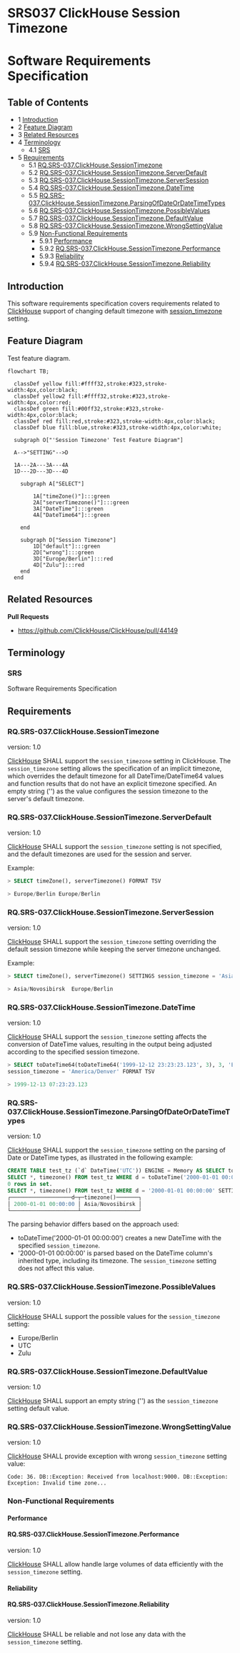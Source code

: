 # SRS037 ClickHouse Session Timezone

# Software Requirements Specification

## Table of Contents

* 1 [Introduction](#introduction)
* 2 [Feature Diagram](#feature-diagram)
* 3 [Related Resources](#related-resources)
* 4 [Terminology](#terminology)
  * 4.1 [SRS](#srs)
* 5 [Requirements](#requirements)
  * 5.1 [RQ.SRS-037.ClickHouse.SessionTimezone](#rqsrs-037clickhousesessiontimezone)
  * 5.2 [RQ.SRS-037.ClickHouse.SessionTimezone.ServerDefault](#rqsrs-037clickhousesessiontimezoneserverdefault)
  * 5.3 [RQ.SRS-037.ClickHouse.SessionTimezone.ServerSession](#rqsrs-037clickhousesessiontimezoneserversession)
  * 5.4 [RQ.SRS-037.ClickHouse.SessionTimezone.DateTime](#rqsrs-037clickhousesessiontimezonedatetime)
  * 5.5 [RQ.SRS-037.ClickHouse.SessionTimezone.ParsingOfDateOrDateTimeTypes](#rqsrs-037clickhousesessiontimezoneparsingofdateordatetimetypes)
  * 5.6 [RQ.SRS-037.ClickHouse.SessionTimezone.PossibleValues](#rqsrs-037clickhousesessiontimezonepossiblevalues)
  * 5.7 [RQ.SRS-037.ClickHouse.SessionTimezone.DefaultValue](#rqsrs-037clickhousesessiontimezonedefaultvalue)
  * 5.8 [RQ.SRS-037.ClickHouse.SessionTimezone.WrongSettingValue](#rqsrs-037clickhousesessiontimezonewrongsettingvalue)
  * 5.9 [Non-Functional Requirements](#non-functional-requirements)
    * 5.9.1 [Performance](#performance)
    * 5.9.2 [RQ.SRS-037.ClickHouse.SessionTimezone.Performance](#rqsrs-037clickhousesessiontimezoneperformance)
    * 5.9.3 [Reliability](#reliability)
    * 5.9.4 [RQ.SRS-037.ClickHouse.SessionTimezone.Reliability](#rqsrs-037clickhousesessiontimezonereliability)

## Introduction

This software requirements specification covers requirements related to [ClickHouse] support of changing
default timezone with [session_timezone] setting.

## Feature Diagram

Test feature diagram.

```mermaid
flowchart TB;

  classDef yellow fill:#ffff32,stroke:#323,stroke-width:4px,color:black;
  classDef yellow2 fill:#ffff32,stroke:#323,stroke-width:4px,color:red;
  classDef green fill:#00ff32,stroke:#323,stroke-width:4px,color:black;
  classDef red fill:red,stroke:#323,stroke-width:4px,color:black;
  classDef blue fill:blue,stroke:#323,stroke-width:4px,color:white;
  
  subgraph O["'Session Timezone' Test Feature Diagram"]
  
  A-->"SETTING"-->D

  1A---2A---3A---4A
  1D---2D---3D---4D
  
    subgraph A["SELECT"]

        1A["timeZone()"]:::green
        2A["serverTimezone()"]:::green
        3A["DateTime"]:::green
        4A["DateTime64"]:::green
        
    end
    
    subgraph D["Session Timezone"]
        1D["default"]:::green
        2D["wrong"]:::green
        3D["Europe/Berlin"]:::red
        4D["Zulu"]:::red
    end
  end
```
## Related Resources

**Pull Requests**

* https://github.com/ClickHouse/ClickHouse/pull/44149

## Terminology

### SRS

Software Requirements Specification

## Requirements

### RQ.SRS-037.ClickHouse.SessionTimezone
version: 1.0

[ClickHouse] SHALL support the `session_timezone` setting in ClickHouse. The `session_timezone` setting allows the 
specification of an implicit timezone, which overrides the default timezone for all DateTime/DateTime64 values and 
function results that do not have an explicit timezone specified. An empty string ('') as the value configures the 
session timezone to the server's default timezone.

### RQ.SRS-037.ClickHouse.SessionTimezone.ServerDefault
version: 1.0

[ClickHouse] SHALL support  the `session_timezone` setting is not specified, and the default timezones are used for the 
session and server.

Example:
```sql
> SELECT timeZone(), serverTimezone() FORMAT TSV

> Europe/Berlin	Europe/Berlin
```

### RQ.SRS-037.ClickHouse.SessionTimezone.ServerSession
version: 1.0

[ClickHouse] SHALL support the `session_timezone` setting overriding the default session timezone while keeping the server
timezone unchanged.

Example:

```sql
> SELECT timeZone(), serverTimezone() SETTINGS session_timezone = 'Asia/Novosibirsk' FORMAT TSV

> Asia/Novosibirsk	Europe/Berlin
```

### RQ.SRS-037.ClickHouse.SessionTimezone.DateTime
version: 1.0

[ClickHouse] SHALL support the `session_timezone` setting affects the conversion of DateTime values, 
resulting in the output being adjusted according to the specified session timezone.

```sql
> SELECT toDateTime64(toDateTime64('1999-12-12 23:23:23.123', 3), 3, 'Europe/Zurich') SETTINGS 
session_timezone = 'America/Denver' FORMAT TSV

> 1999-12-13 07:23:23.123
```

### RQ.SRS-037.ClickHouse.SessionTimezone.ParsingOfDateOrDateTimeTypes
version: 1.0

[ClickHouse] SHALL support the `session_timezone` setting on the parsing of Date or DateTime types, 
as illustrated in the following example:

```sql
CREATE TABLE test_tz (`d` DateTime('UTC')) ENGINE = Memory AS SELECT toDateTime('2000-01-01 00:00:00', 'UTC');
SELECT *, timezone() FROM test_tz WHERE d = toDateTime('2000-01-01 00:00:00') SETTINGS session_timezone = 'Asia/Novosibirsk'
0 rows in set.
SELECT *, timezone() FROM test_tz WHERE d = '2000-01-01 00:00:00' SETTINGS session_timezone = 'Asia/Novosibirsk'
┌───────────────────d─┬─timezone()───────┐
│ 2000-01-01 00:00:00 │ Asia/Novosibirsk │
└─────────────────────┴──────────────────┘
```

The parsing behavior differs based on the approach used:
  * toDateTime('2000-01-01 00:00:00') creates a new DateTime with the specified `session_timezone`.
  * '2000-01-01 00:00:00' is parsed based on the DateTime column's inherited type, including its timezone.
  The `session_timezone` setting does not affect this value.

### RQ.SRS-037.ClickHouse.SessionTimezone.PossibleValues
version: 1.0

[ClickHouse] SHALL support the possible values for the `session_timezone` setting:
  * Europe/Berlin
  * UTC
  * Zulu

### RQ.SRS-037.ClickHouse.SessionTimezone.DefaultValue
version: 1.0

[ClickHouse] SHALL support an empty string ('') as the `session_timezone` setting default value.

### RQ.SRS-037.ClickHouse.SessionTimezone.WrongSettingValue
version: 1.0

[ClickHouse] SHALL provide exception with wrong `session_timezone` setting value:

```CMD
Code: 36. DB::Exception: Received from localhost:9000. DB::Exception: Exception: Invalid time zone...
```

### Non-Functional Requirements

#### Performance

#### RQ.SRS-037.ClickHouse.SessionTimezone.Performance
version: 1.0

[ClickHouse] SHALL allow handle large volumes of data efficiently with the `session_timezone` setting.

#### Reliability

#### RQ.SRS-037.ClickHouse.SessionTimezone.Reliability
version: 1.0

[ClickHouse] SHALL be reliable and not lose any data with the `session_timezone` setting.



[SRS]: #srs
[session_timezone]: https://github.com/ClickHouse/ClickHouse/pull/44149
[ClickHouse]: https://clickhouse.com
[timezone]:https://clickhouse.com/docs/en/operations/server-configuration-parameters/settings#server_configuration_parameters-timezone
